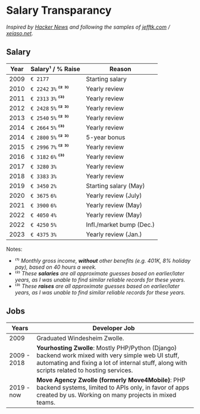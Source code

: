 # Salary Transparancy
_Inspired by [Hacker News](https://news.ycombinator.com/item?id=33323826) and following the samples of [jefftk.com](https://www.jefftk.com/money) / [xeiaso.net](https://xeiaso.net/salary-transparency)._ 

## Salary

| **Year** | **Salary¹ / % Raise**       | **Reason**               |
|----------|-----------------------------|--------------------------|
| 2009     | ``€ 2177``                  | Starting salary          |
| 2010     | ``€ 2242`` ``3%`` **⁽² ³⁾** | Yearly review            |
| 2011     | ``€ 2313`` ``3%`` **⁽³⁾**   | Yearly review            |
| 2012     | ``€ 2428`` ``5%`` **⁽² ³⁾** | Yearly review            |
| 2013     | ``€ 2540`` ``5%`` **⁽² ³⁾** | Yearly review            |
| 2014     | ``€ 2664`` ``5%`` **⁽³⁾**   | Yearly review            |
| 2014     | ``€ 2800`` ``5%`` **⁽² ³⁾** | 5-year bonus             |
| 2015     | ``€ 2996`` ``7%`` **⁽² ³⁾** | Yearly review            |
| 2016     | ``€ 3182`` ``6%`` **⁽³⁾**   | Yearly review            |
| 2017     | ``€ 3280`` ``3%``           | Yearly review            |
| 2018     | ``€ 3383`` ``3%``           | Yearly review            |
| 2019     | ``€ 3450`` ``2%``           | Starting salary (May)    |
| 2020     | ``€ 3675`` ``6%``           | Yearly review (July)     |
| 2021     | ``€ 3900`` ``6%``           | Yearly review (May)      |
| 2022     | ``€ 4050`` ``4%``           | Yearly review (May)      |
| 2022     | ``€ 4250`` ``5%``           | Infl./market bump (Dec.) |
| 2023     | ``€ 4375`` ``3%``           | Yearly review (Jan.)     |

Notes:
- ⁽¹⁾ *Monthly gross income, **without** other benefits (e.g. 401K, 8% holiday pay), based on 40 hours a week.*
- ⁽²⁾ *These **salaries** are all approximate guesses based on earlier/later years, as I was unable to find similar reliable records for these years.*
- ⁽³⁾ *These **raises** are all approximate guesses based on earlier/later years, as I was unable to find similar reliable records for these years.*

## Jobs

| **Years**   | **Developer Job**                                                                                                                                                                                   |
|-------------|-----------------------------------------------------------------------------------------------------------------------------------------------------------------------------------------------------|
| 2009        | Graduated Windesheim Zwolle.                                                                                                                                                                        | 
| 2009 - 2018 | **Yourhosting Zwolle**: Mostly PHP/Python (Django) backend work mixed with very simple web UI stuff, automating and fixing a lot of internal stuff, along with scripts related to hosting services. | 
| 2019 - now  | **Move Agency Zwolle (formerly Move4Mobile)**: PHP backend systems, limited to APIs only, in favor of apps created by us. Working on many projects in mixed teams.                                  | 
